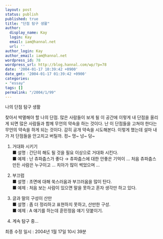 ```yaml
---
layout: post
status: publish
published: true
title: "단점 탐구 생활"
author:
  display_name: Kay
  login: Kay
  email: iam@hannal.net
  url: ''
author_login: Kay
author_email: iam@hannal.net
wordpress_id: 78
wordpress_url: http://blog.hannal.com/wp/?p=78
date: '2004-01-17 10:39:42 +0900'
date_gmt: '2004-01-17 01:39:42 +0900'
categories:
- "essay"
tags: []
permalink: "/2004/1/99"
---
```

<p>나의 단점 탐구 생활</p>
<p>찾아서 박멸해야 할 나의 단점. 많은 사람들이 보게 될 이 공간에 이렇게 내 단점을 올리게 되면 많은 사람들과 함께 무언의 약속을 하는 것이다. 난 이 단점들을 고쳐야 한다는 무언의 약속을 하게 되는 것이다. 감히 공개 약속을 시도해본다. 이렇게 했는데 설마 내가 저 단점들을 안고치고 버틸까. 컹~ 멍~ 넝~ 덩~</p>
<ol>
<li />거대화 시키기<br />
■ 설명 : 간단히 해도 될 것을 필요 이상으로 거대화 시킨다.<br />
■ 예제 : 난 츄파춥스가 좋다 → 츄파춥스에 대한 안좋은 기억이 ... 처음 츄파춥스 만든 사람은 누구이고 ... 치아가 많이 썩었으며 ...</p>
<li />부끄럼<br />
■ 설명 : 초면에 대해 쑥스러움과 부끄러움을 많이 탄다.<br />
■ 예제 : 처음 보는 사람이 있으면 말을 못하고 혼자 생각만 하고 있다.</p>
<li />글과 말의 구성이 산만<br />
■ 설명 : 좀 더 정리하고 표현하지 못하고, 산만한 구성.<br />
■ 예제 : A 얘기를 하는데 훈민정음 얘기 덧붙이기.</p>
<li />계속 탐구 중…
</ol>
<p>최종 수정 일시 : 2004년 1월 17일 10시 39분</p>
